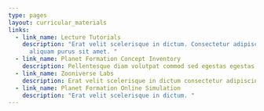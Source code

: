 ```yaml
---
type: pages
layout: curricular_materials
links:
  - link_name: Lecture Tutorials
    description: "Erat velit scelerisque in dictum. Consectetur adipiscing elit ut
      aliquam purus sit amet. "
  - link_name: Planet Formation Concept Inventory
    description: Pellentesque diam volutpat commod sed egestas egestas.
  - link_name: Zooniverse Labs
    description: Erat velit scelerisque in dictum consectetur adipiscing elit.
  - link_name: Planet Formation Online Simulation
    description: "Erat velit scelerisque in dictum. "
---
```


